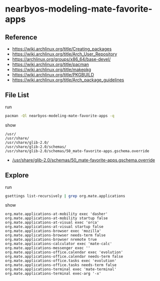 
# nearbyos-modeling-mate-favorite-apps


## Reference

* https://wiki.archlinux.org/title/Creating_packages
* https://wiki.archlinux.org/title/Arch_User_Repository
* https://archlinux.org/groups/x86_64/base-devel/
* https://wiki.archlinux.org/title/pacman
* https://wiki.archlinux.org/title/makepkg
* https://wiki.archlinux.org/title/PKGBUILD
* https://wiki.archlinux.org/title/Arch_package_guidelines


## File List

run

``` sh
pacman -Ql nearbyos-modeling-mate-favorite-apps -q
```

show

```
/usr/
/usr/share/
/usr/share/glib-2.0/
/usr/share/glib-2.0/schemas/
/usr/share/glib-2.0/schemas/50_mate-favorite-apps.gschema.override
```

* [/usr/share/glib-2.0/schemas/50_mate-favorite-apps.gschema.override](asset/overlay/usr/share/glib-2.0/schemas/50_mate-favorite-apps.gschema.override)



## Explore

run

``` sh
gsettings list-recursively | grep org.mate.applications
```

show

```
org.mate.applications-at-mobility exec 'dasher'
org.mate.applications-at-mobility startup false
org.mate.applications-at-visual exec 'orca'
org.mate.applications-at-visual startup false
org.mate.applications-browser exec 'mozilla'
org.mate.applications-browser needs-term false
org.mate.applications-browser nremote true
org.mate.applications-calculator exec 'mate-calc'
org.mate.applications-messenger exec ''
org.mate.applications-office.calendar exec 'evolution'
org.mate.applications-office.calendar needs-term false
org.mate.applications-office.tasks exec 'evolution'
org.mate.applications-office.tasks needs-term false
org.mate.applications-terminal exec 'mate-terminal'
org.mate.applications-terminal exec-arg '-x'
```
